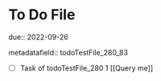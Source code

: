 # To Do File

due:: 2022-09-26

metadatafield:: todoTestFile_280_83

- [ ] Task of todoTestFile_280 1 [[Query me]]
